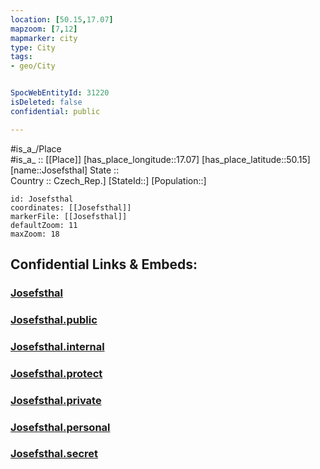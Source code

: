 ```yaml
---
location: [50.15,17.07] 
mapzoom: [7,12] 
mapmarker: city 
type: City
tags:
- geo/City


SpocWebEntityId: 31220
isDeleted: false
confidential: public

---
```

#is_a_/Place  
#is_a_ :: [[Place]] 
[has_place_longitude::17.07] 
[has_place_latitude::50.15] 
[name::Josefsthal] 
State ::  
Country :: Czech_Rep.] 
[StateId::] 
[Population::] 



```leaflet
id: Josefsthal
coordinates: [[Josefsthal]] 
markerFile: [[Josefsthal]] 
defaultZoom: 11 
maxZoom: 18
```


## Confidential Links & Embeds: 

### [Josefsthal](/_Standards/Earth/Continent/Europe/Europe~Central/Czech_Republic/regions~Czech_Republic/Olomoucký/City/Josefsthal.md) 

### [Josefsthal.public](/_public/Earth/Continent/Europe/Europe~Central/Czech_Republic/regions~Czech_Republic/Olomoucký/City/Josefsthal.public.md) 

### [Josefsthal.internal](/_internal/Earth/Continent/Europe/Europe~Central/Czech_Republic/regions~Czech_Republic/Olomoucký/City/Josefsthal.internal.md) 

### [Josefsthal.protect](/_protect/Earth/Continent/Europe/Europe~Central/Czech_Republic/regions~Czech_Republic/Olomoucký/City/Josefsthal.protect.md) 

### [Josefsthal.private](/_private/Earth/Continent/Europe/Europe~Central/Czech_Republic/regions~Czech_Republic/Olomoucký/City/Josefsthal.private.md) 

### [Josefsthal.personal](/_personal/Earth/Continent/Europe/Europe~Central/Czech_Republic/regions~Czech_Republic/Olomoucký/City/Josefsthal.personal.md) 

### [Josefsthal.secret](/_secret/Earth/Continent/Europe/Europe~Central/Czech_Republic/regions~Czech_Republic/Olomoucký/City/Josefsthal.secret.md)

